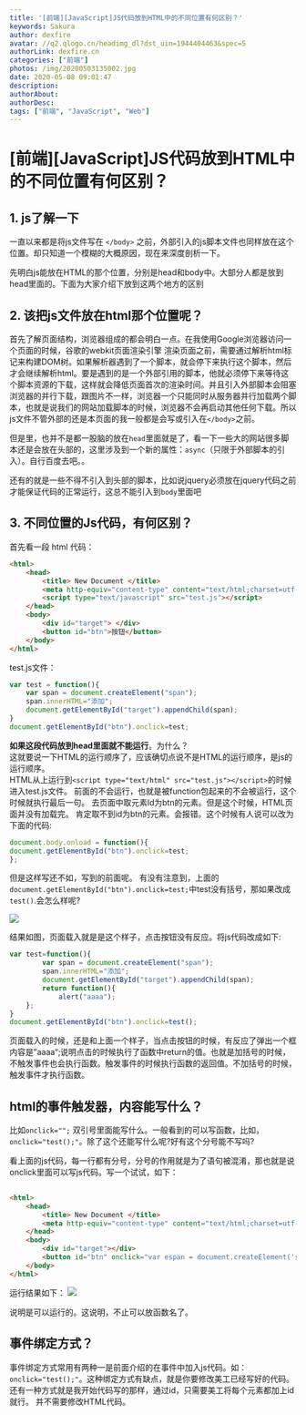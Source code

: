 ```yaml
---
title: '[前端][JavaScript]JS代码放到HTML中的不同位置有何区别？'
keywords: Sakura
author: dexfire
avatar: //q2.qlogo.cn/headimg_dl?dst_uin=1944404463&spec=5
authorLink: dexfire.cn
categories: ["前端"]
photos: /img/20200503135002.jpg
date: 2020-05-08 09:01:47
description:
authorAbout:
authorDesc:
tags: ["前端", "JavaScript", "Web"]
---
```


# [前端][JavaScript]JS代码放到HTML中的不同位置有何区别？

## 1. js了解一下

一直以来都是将js文件写在 `</body>` 之前，外部引入的js脚本文件也同样放在这个位置。却只知道一个模糊的大概原因，现在来深度剖析一下。

先明白js能放在HTML的那个位置，分别是head和body中。大部分人都是放到head里面的。下面为大家介绍下放到这两个地方的区别

## 2. 该把js文件放在html那个位置呢？

首先了解页面结构，浏览器组成的都会明白一点。在我使用Google浏览器访问一个页面的时候，谷歌的webkit页面渲染引擎 渲染页面之前，需要通过解析html标记来构建DOM树。如果解析器遇到了一个脚本，就会停下来执行这个脚本，然后才会继续解析html。要是遇到的是一个外部引用的脚本，他就必须停下来等待这个脚本资源的下载，这样就会降低页面首次的渲染时间。并且引入外部脚本会阻塞浏览器的并行下载，跟图片不一样，浏览器一个只能同时从服务器并行加载两个脚本，也就是说我们的网站加载脚本的时候，浏览器不会再启动其他任何下载。所以js文件不管外部的还是本页面的我一般都是会写或引入在`</body>`之前。
    
但是里，也并不是都一股脑的放在`head`里面就是了，看一下一些大的网站很多脚本还是会放在头部的，这里涉及到一个新的属性：`async`（只限于外部脚本的引入）。自行百度去吧。。  

还有的就是一些不得不引入到头部的脚本，比如说jquery必须放在jquery代码之前才能保证代码的正常运行，这总不能引入到`body`里面吧

## 3. 不同位置的Js代码，有何区别？

首先看一段 html 代码：  
```html
<html> 
    <head> 
        <title> New Document </title> 
        <meta http-equiv="content-type" content="text/html;charset=utf-8"> 
        <script type="text/javascript" src="test.js"></script> 
    </head> 
    <body> 
        <div id="target"> </div> 
        <button id="btn">按钮</button> 
    </body> 
</html> 
```

test.js文件：  
```js
var test = function(){ 
    var span = document.createElement("span"); 
    span.innerHTML="添加"; 
    document.getElementById("target").appendChild(span); 
} 
document.getElementById("btn").onclick=test; 
```

**如果这段代码放到head里面就不能运行**。为什么？  
这就要说一下HTML的运行顺序了，应该确切点说不是HTML的运行顺序，是js的运行顺序。  
HTML从上运行到`<script type="text/html" src="test.js"></script>`的时候进入test.js文件。
前面的不会运行，也就是被function包起来的不会被运行，这个时候就执行最后一句。
去页面中取元素Id为btn的元素。但是这个时候，HTML页面并没有加载完。
肯定取不到id为btn的元素。会报错。这个时候有人说可以改为下面的代码:

```js
document.body.onload = function(){
document.getElementById("btn").onclick=test;
};
```

但是这样写还不如，写到</body>的前面呢。
有没有注意到，上面的`document.getElementById("btn").onclick=test;`中test没有括号，那如果改成`test()`.会怎么样呢?

![](https://files.jb51.net/file_images/article/201308/201382193545206.png?201372193634)

结果如图，页面载入就是是这个样子，点击按钮没有反应。将js代码改成如下: 
```js
var test=function(){ 
        var span = document.createElement("span"); 
        span.innerHTML="添加"; 
        document.getElementById("target").appendChild(span); 
        return function(){ 
            alert("aaaa"); 
    }; 
} 
document.getElementById("btn").onclick=test(); 
```

页面载入的时候，还是和上面一个样子，当点击按钮的时候，有反应了弹出一个框内容是”aaaa“;说明点击的时候执行了函数中return的值。也就是加括号的时候，不触发事件也会执行函数。触发事件的时候执行函数的返回值。不加括号的时候，触发事件才执行函数。

## html的事件触发器，内容能写什么？

比如`onclick="";` 双引号里面能写什么。一般看到的可以写函数，比如，`onclick="test();"`。除了这个还能写什么呢?好有这个分号能不写吗?
 
看上面的js代码，每一行都有分号，分号的作用就是为了语句被混淆，那也就是说onclick里面可以写js代码。写一个试试，如下：

```html
 
<html> 
    <head> 
        <title> New Document </title> 
        <meta http-equiv="content-type" content="text/html;charset=utf-8"> 
    </head> 
    <body> 
        <div id="target"></div> 
        <button id="btn" onclick="var espan = document.createElement('span');espan.innerHTML='添加';document.getElementById('target').appendChild(espan);">按钮</button> 
    </body> 
</html> 
```

运行结果如下：
![](https://files.jb51.net/file_images/article/201308/201308210937123.gif?201372193750)

说明是可以运行的。这说明，不止可以放函数名了。

## 事件绑定方式？

事件绑定方式常用有两种一是前面介绍的在事件中加入js代码。如：`onclick="test();"`。这种绑定方式有缺点，就是你要修改美工已经写好的代码。
还有一种方式就是我开始代码写的那样，通过id，只需要美工将每个元素都加上id就行。
并不需要修改HTML代码。
